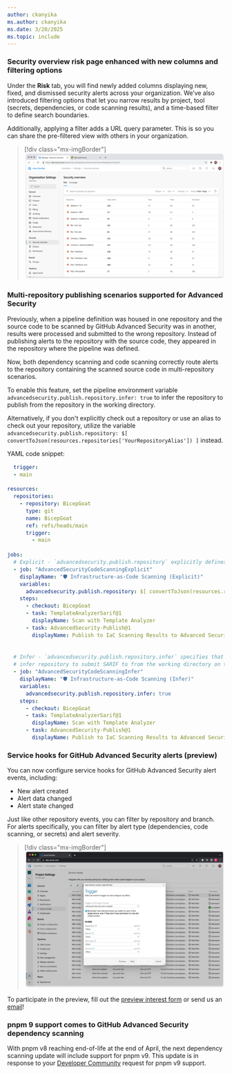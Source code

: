 ```yaml
---
author: ckanyika
ms.author: ckanyika
ms.date: 3/20/2025
ms.topic: include
---
```


### Security overview risk page enhanced with new columns and filtering options

Under the **Risk** tab, you will find newly added columns displaying new, fixed, and dismissed security alerts across your organization. We’ve also introduced filtering options that let you narrow results by project, tool (secrets, dependencies, or code scanning results), and a time-based filter to define search boundaries.

Additionally, applying a filter adds a URL query parameter. This is so you can share the pre-filtered view with others in your organization.

> [!div class="mx-imgBorder"]
> [![Screenshot of Security overview risk page.](../../media/253-ghazdo-01.png "Screenshot of Security overview risk page")](../../media/253-ghazdo-01.png#lightbox)


### Multi-repository publishing scenarios supported for Advanced Security

Previously, when a pipeline definition was housed in one repository and the source code to be scanned by GitHub Advanced Security was in another, results were processed and submitted to the wrong repository. Instead of publishing alerts to the repository with the source code, they appeared in the repository where the pipeline was defined.

Now, both dependency scanning and code scanning correctly route alerts to the repository containing the scanned source code in multi-repository scenarios.

To enable this feature, set the pipeline environment variable `advancedsecurity.publish.repository.infer: true` to infer the repository to publish from the repository in the working directory. 

Alternatively, if you don't explicitly check out a repository or use an alias to check out your repository, utilize the variable `advancedsecurity.publish.repository: $[ convertToJson(resources.repositories['YourRepositoryAlias']) ]` instead.

YAML code snippet:


```yaml
  trigger:
  - main

resources:
  repositories:
    - repository: BicepGoat
      type: git
      name: BicepGoat
      ref: refs/heads/main
      trigger:
        - main

jobs:
  # Explicit - `advancedsecurity.publish.repository` explicitly defines the repository to submit SARIF to.
  - job: "AdvancedSecurityCodeScanningExplicit"
    displayName: "🛡 Infrastructure-as-Code Scanning (Explicit)"
    variables:
      advancedsecurity.publish.repository: $[ convertToJson(resources.repositories['BicepGoat']) ]
    steps:
      - checkout: BicepGoat
      - task: TemplateAnalyzerSarif@1
        displayName: Scan with Template Analyzer
      - task: AdvancedSecurity-Publish@1
        displayName: Publish to IaC Scanning Results to Advanced Security


  # Infer - `advancedsecurity.publish.repository.infer` specifies that the `AdvancedSecurity-Publish` must
  # infer repository to submit SARIF to from the working directory on the build agent.
  - job: "AdvancedSecurityCodeScanningInfer"
    displayName: "🛡 Infrastructure-as-Code Scanning (Infer)"
    variables:
      advancedsecurity.publish.repository.infer: true
    steps:
      - checkout: BicepGoat
      - task: TemplateAnalyzerSarif@1
        displayName: Scan with Template Analyzer
      - task: AdvancedSecurity-Publish@1
        displayName: Publish to IaC Scanning Results to Advanced Security
```

### Service hooks for GitHub Advanced Security alerts (preview) 

You can now configure service hooks for GitHub Advanced Security alert events, including:

* New alert created 
* Alert data changed
* Alert state changed 

Just like other repository events, you can filter by repository and branch. For alerts specifically, you can filter by alert type (dependencies, code scanning, or secrets) and alert severity.

> [!div class="mx-imgBorder"]
> [![Screenshot of  filter by alert type .](../../media/253-ghazdo-02.png "Screenshot of S filter by alert type ")](../../media/253-ghazdo-02.png#lightbox)

To participate in the preview, fill out the [preview interest form](https://aka.ms/ghazdo-service-hooks-preview) or send us an [email](mailto:ghazdopreview@microsoft.com)!

### pnpm 9 support comes to GitHub Advanced Security dependency scanning

With pnpm v8 reaching end-of-life at the end of April, the next dependency scanning update will include support for pnpm v9. This update is in response to your [Developer Community](https://developercommunity.visualstudio.com/t/AdvancedSecurity-Dependency-Scanning1-T/10743452) request for pnpm v9 support.

